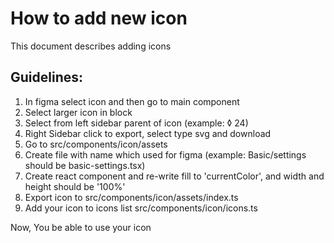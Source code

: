 # How to add new icon

This document describes adding icons

## Guidelines:

1. In figma select icon and then go to main component
2. Select larger icon in block
3. Select from left sidebar parent of icon (example: ◊ 24)
4. Right Sidebar click to export, select type svg and download
5. Go to src/components/icon/assets
6. Create file with name which used for figma (example: Basic/settings should be basic-settings.tsx)
7. Create react component and re-write fill to 'currentColor', and width and height should be '100%'
8. Export icon to src/components/icon/assets/index.ts
9. Add your icon to icons list src/components/icon/icons.ts

Now, You be able to use your icon
